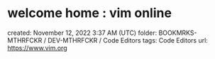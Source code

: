 # welcome home : vim online

created: November 12, 2022 3:37 AM (UTC)
folder: BOOKMRKS-MTHRFCKR / DEV-MTHRFCKR / Code Editors
tags: Code Editors
url: https://www.vim.org